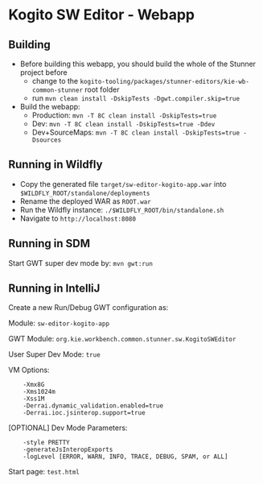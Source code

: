 # Kogito SW Editor - Webapp

## Building

- Before building this webapp, you should build the whole of the Stunner project before
  - change to the `kogito-tooling/packages/stunner-editors/kie-wb-common-stunner` root folder
  - run `mvn clean install -DskipTests -Dgwt.compiler.skip=true`
- Build the webapp:
  - Production: `mvn -T 8C clean install -DskipTests=true`
  - Dev: `mvn -T 8C clean install -DskipTests=true -Ddev`
  - Dev+SourceMaps: `mvn -T 8C clean install -DskipTests=true -Dsources`

## Running in Wildfly

- Copy the generated file `target/sw-editor-kogito-app.war` into `$WILDFLY_ROOT/standalone/deployments`
- Rename the deployed WAR as `ROOT.war`
- Run the Wildfly instance: `./$WILDFLY_ROOT/bin/standalone.sh`
- Navigate to `http://localhost:8080`

## Running in SDM

Start GWT super dev mode by: `mvn gwt:run`

## Running in IntelliJ

Create a new Run/Debug GWT configuration as:

Module: `sw-editor-kogito-app`

GWT Module: `org.kie.workbench.common.stunner.sw.KogitoSWEditor`

User Super Dev Mode: `true`

VM Options:

        -Xmx8G
        -Xms1024m
        -Xss1M
        -Derrai.dynamic_validation.enabled=true
        -Derrai.ioc.jsinterop.support=true

[OPTIONAL] Dev Mode Parameters:

        -style PRETTY
        -generateJsInteropExports
        -logLevel [ERROR, WARN, INFO, TRACE, DEBUG, SPAM, or ALL]

Start page: `test.html`
